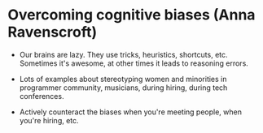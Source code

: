 # Overcoming cognitive biases (Anna Ravenscroft)

- Our brains are lazy. They use tricks, heuristics, shortcuts, etc. Sometimes
  it's awesome, at other times it leads to reasoning errors.
- Lots of examples about stereotyping women and minorities in programmer
  community, musicians, during hiring, during tech conferences.

- Actively counteract the biases when you're meeting people, when you're
  hiring, etc.
